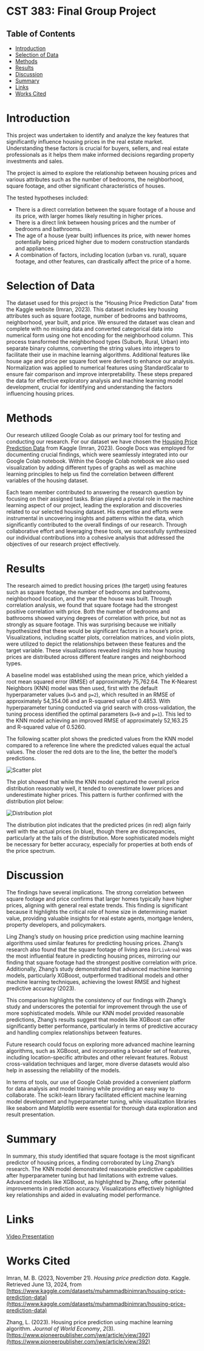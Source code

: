 # CST 383: Final Group Project

## Table of Contents
- [Introduction](#introduction)
- [Selection of Data](#selection-of-data)
- [Methods](#methods)
- [Results](#results)
- [Discussion](#discussion)
- [Summary](#summary)
- [Links](#links)
- [Works Cited](#works-cited)

# Introduction
This project was undertaken to identify and analyze the key features that significantly influence housing prices in the real estate market. Understanding these factors is crucial for buyers, sellers, and real estate professionals as it helps them make informed decisions regarding property investments and sales.

The project is aimed to explore the relationship between housing prices and various attributes such as the number of bedrooms, the neighborhood, square footage, and other significant characteristics of houses.

The tested hypotheses included:
* There is a direct correlation between the square footage of a house and its price, with larger homes likely resulting in higher prices.
* There is a direct link between housing prices and the number of bedrooms and bathrooms.
* The age of a house (year built) influences its price, with newer homes potentially being priced higher due to modern construction standards and appliances.
* A combination of factors, including location (urban vs. rural), square footage, and other features, can drastically affect the price of a home.

# Selection of Data
The dataset used for this project is the “Housing Price Prediction Data” from the Kaggle website (Imran, 2023). This dataset includes key housing attributes such as square footage, number of bedrooms and bathrooms, neighborhood, year built, and price. We ensured the dataset was clean and complete with no missing data and converted categorical data into numerical form using one hot encoding for the neighborhood column. This process transformed the neighborhood types (Suburb, Rural, Urban) into separate binary columns, converting the string values into integers to facilitate their use in machine learning algorithms. Additional features like house age and price per square foot were derived to enhance our analysis. Normalization was applied to numerical features using StandardScalar to ensure fair comparison and improve interpretability. These steps prepared the data for effective exploratory analysis and machine learning model development, crucial for identifying and understanding the factors influencing housing prices.

# Methods
Our research utilized Google Colab as our primary tool for testing and conducting our research. For our dataset we have chosen the [Housing Price Prediction Data](https://www.kaggle.com/datasets/muhammadbinimran/housing-price-prediction-data) from Kaggle (Imran, 2023). Google Docs was employed for documenting crucial findings, which were seamlessly integrated into our Google Colab notebook. Within the Google Colab notebook we also used visualization by adding different types of graphs as well as machine learning principles to help us find the correlation between different variables of the housing dataset.

Each team member contributed to answering the research question by focusing on their assigned tasks. Brian played a pivotal role in the machine learning aspect of our project, leading the exploration and discoveries related to our selected housing dataset. His expertise and efforts were instrumental in uncovering insights and patterns within the data, which significantly contributed to the overall findings of our research. Through collaborative effort and leveraging these tools, we successfully synthesized our individual contributions into a cohesive analysis that addressed the objectives of our research project effectively.

# Results
The research aimed to predict housing prices (the target) using features such as square footage, the number of bedrooms and bathrooms, neighborhood location, and the year the house was built. Through correlation analysis, we found that square footage had the strongest positive correlation with price. Both the number of bedrooms and bathrooms showed varying degrees of correlation with price, but not as strongly as square footage. This was surprising because we initially hypothesized that these would be significant factors in a house’s price. Visualizations, including scatter plots, correlation matrices, and violin plots, were utilized to depict the relationships between these features and the target variable. These visualizations revealed insights into how housing prices are distributed across different feature ranges and neighborhood types.

A baseline model was established using the mean price, which yielded a root mean squared error (RMSE) of approximately 75,762.64. The K-Nearest Neighbors (KNN) model was then used, first with the default hyperparameter values (`k=5` and `p=2`), which resulted in an RMSE of approximately 54,354.06 and an R-squared value of 0.4853. With hyperparameter tuning conducted via grid search with cross-validation, the tuning process identified the optimal parameters (`k=9` and `p=1`). This led to the KNN model achieving an improved RMSE of approximately 52,163.25 and R-squared value of 0.5260.

The following scatter plot shows the predicted values from the KNN model compared to a reference line where the predicted values equal the actual values. The closer the red dots are to the line, the better the model’s predictions.

![Scatter plot](img/plot_scatterplot_knn_predictions_vs_actual.png)

The plot showed that while the KNN model captured the overall price distribution reasonably well, it tended to overestimate lower prices and underestimate higher prices. This pattern is further confirmed with the distribution plot below:

![Distribution plot](img/plot_distribution_actual_vs_predicted.png)

The distribution plot indicates that the predicted prices (in red) align fairly well with the actual prices (in blue), though there are discrepancies, particularly at the tails of the distribution. More sophisticated models might be necessary for better accuracy, especially for properties at both ends of the price spectrum.

# Discussion
The findings have several implications. The strong correlation between square footage and price confirms that larger homes typically have higher prices, aligning with general real estate trends. This finding is significant because it highlights the critical role of home size in determining market value, providing valuable insights for real estate agents, mortgage lenders, property developers, and policymakers.

Ling Zhang’s study on housing price prediction using machine learning algorithms used similar features for predicting housing prices. Zhang’s research also found that the square footage of living area (`GrLivArea`) was the most influential feature in predicting housing prices, mirroring our finding that square footage had the strongest positive correlation with price. Additionally, Zhang’s study demonstrated that advanced machine learning models, particularly XGBoost, outperformed traditional models and other machine learning techniques, achieving the lowest RMSE and highest predictive accuracy (2023).

This comparison highlights the consistency of our findings with Zhang’s study and underscores the potential for improvement through the use of more sophisticated models. While our KNN model provided reasonable predictions, Zhang’s results suggest that models like XGBoost can offer significantly better performance, particularly in terms of predictive accuracy and handling complex relationships between features.

Future research could focus on exploring more advanced machine learning algorithms, such as XGBoost, and incorporating a broader set of features, including location-specific attributes and other relevant features. Robust cross-validation techniques and larger, more diverse datasets would also help in assessing the reliability of the models.

In terms of tools, our use of Google Colab provided a convenient platform for data analysis and model training while providing an easy way to collaborate. The scikit-learn library facilitated efficient machine learning model development and hyperparameter tuning, while visualization libraries like seaborn and Matplotlib were essential for thorough data exploration and result presentation.

# Summary
In summary, this study identified that square footage is the most significant predictor of housing prices, a finding corroborated by Ling Zhang’s research. The KNN model demonstrated reasonable predictive capabilities after hyperparameter tuning but had limitations with extreme values. Advanced models like XGBoost, as highlighted by Zhang, offer potential improvements in prediction accuracy. Visualizations effectively highlighted key relationships and aided in evaluating model performance.

# Links
[Video Presentation]()


# Works Cited
Imran, M. B. (2023, November 21). <i>Housing price prediction data</i>. Kaggle. Retrieved June 13, 2024, from [https://www.kaggle.com/datasets/muhammadbinimran/housing-price-prediction-data](https://www.kaggle.com/datasets/muhammadbinimran/housing-price-prediction-data)

Zhang, L. (2023). Housing price prediction using machine learning algorithm. <i>Journal of World Economy</i>, <i>2</i>(3). [https://www.pioneerpublisher.com/jwe/article/view/392](https://www.pioneerpublisher.com/jwe/article/view/392)